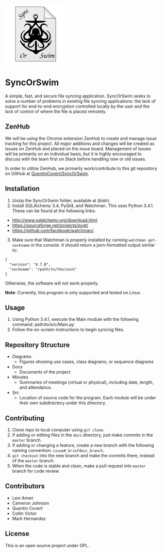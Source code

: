 <img src="src/resources/syncOrSwimLogo.png" width="200px" height="200px" alt="SyncOrSwimLogo" />

# SyncOrSwim
A simple, fast, and secure file syncing application. SyncOrSwim seeks to solve a number of problems in existing file syncing applications: the lack of support for end-to-end encryption controlled locally by the user and the lack of control of where the file is placed remotely.

## ZenHub
We will be using the Chrome extension ZenHub to create and manage issue tracking for this project. All major additions and changes will be created as issues on ZenHub and placed on the issue board. Management of issues will be primarily on an individual basis, but it is highly encouraged to discuss with the team first on Slack before handling new or old issues.

In order to utilize ZenHub, we primarily work/contribute to this git repository on GitHub at [QuentinCovert/SyncOrSwim](https://github.com/QuentinCovert/SyncOrSwim).

## Installation
1. Unzip the SyncOrSwim folder, available at (blah).
2. Install SQLAlchemy 3.4, PyQt4, and Watchman. This uses Python 3.4.1. These can be found at the following links:
  * http://www.sqlalchemy.org/download.html
  * https://sourceforge.net/projects/pyqt/
  * https://github.com/facebook/watchman/.
3. Make sure that Watchman is properly installed by running `watchman get-sockname` in the console. It should return a json-formatted output similar to:
  ```
  {
    "version": "4.7.0",
    "sockname": "/path/to/the/sock"
  }
  ```
  Otherwise, the software will not work properly.

**Note**: Currently, this program is only supported and tested on Linux.

## Usage
1. Using Python 3.4.1, execute the Main module with the following command: path/to/src/Main.py
2. Follow the on-screen instructions to begin syncing files.

## Repository Structure
- Diagrams
  - Figures showing use cases, class diagrams, or sequence diagrams
- Docs
  - Documents of the project
- Minutes
  - Summaries of meetings (virtual or physical), including date, length, and attendance.
- Src
  - Location of source code for the program. Each module will be under their own subdirectory under this directory.

## Contributing
1. Clone repo to local computer using `git clone`.
2. If adding or editing files in the `docs` directory, just make commits in the `master` branch.
3. If adding or changing a feature, create a new branch with the following naming convention: `issue#_briefdesc_branch`.
4. `git checkout` into the new branch and make the commits there, instead of the `master` branch.
5. When the code is stable and clean, make a pull request into `master` branch for code review.

## Contributors
* Levi Amen
* Cameron Johnson
* Quentin Covert
* Collin Victor
* Mark Hernandez

## License
This is an open source project under GPL.